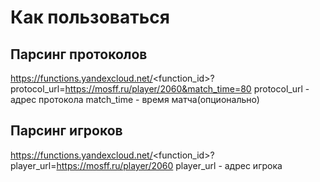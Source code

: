 # Как пользоваться

## Парсинг протоколов
https://functions.yandexcloud.net/<function_id>?protocol_url=https://mosff.ru/player/2060&match_time=80
protocol_url - адрес протокола
match_time - время матча(опционально)

## Парсинг игроков
https://functions.yandexcloud.net/<function_id>?player_url=https://mosff.ru/player/2060
player_url - адрес игрока
